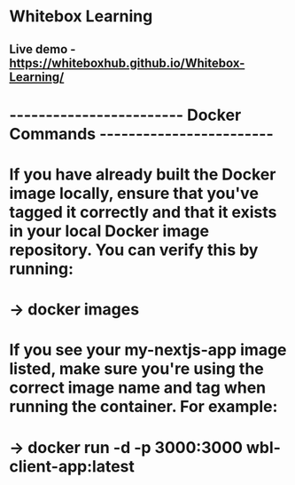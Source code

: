 # Whitebox Learning

## Live demo - https://whiteboxhub.github.io/Whitebox-Learning/




# ------------------------ Docker Commands ------------------------

# If you have already built the Docker image locally, ensure that you've tagged it correctly and that it exists in your local Docker image repository. You can verify this by running:
# -> docker images


# If you see your my-nextjs-app image listed, make sure you're using the correct image name and tag when running the container. For example:
# -> docker run -d -p 3000:3000 wbl-client-app:latest

